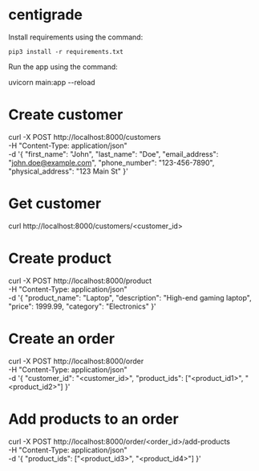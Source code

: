 # centigrade

Install requirements using the command:

`pip3 install -r requirements.txt`


Run the app using the command:

uvicorn main:app --reload


# Create customer

curl -X POST http://localhost:8000/customers \
  -H "Content-Type: application/json" \
  -d '{
        "first_name": "John",
        "last_name": "Doe",
        "email_address": "john.doe@example.com",
        "phone_number": "123-456-7890",
        "physical_address": "123 Main St"
      }'


# Get customer

curl http://localhost:8000/customers/<customer_id>

# Create product

curl -X POST http://localhost:8000/product \
  -H "Content-Type: application/json" \
  -d '{
        "product_name": "Laptop",
        "description": "High-end gaming laptop",
        "price": 1999.99,
        "category": "Electronics"
      }'


# Create an order

curl -X POST http://localhost:8000/order \
  -H "Content-Type: application/json" \
  -d '{
        "customer_id": "<customer_id>",
        "product_ids": ["<product_id1>", "<product_id2>"]
      }'

# Add products to an order

curl -X POST http://localhost:8000/order/<order_id>/add-products \
  -H "Content-Type: application/json" \
  -d '{
        "product_ids": ["<product_id3>", "<product_id4>"]
      }'


